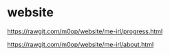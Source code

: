 # website

https://rawgit.com/m0op/website/me-irl/progress.html





https://rawgit.com/m0op/website/me-irl/about.html
